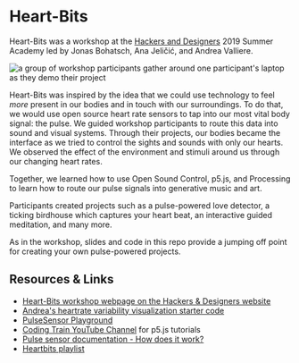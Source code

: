 # Heart-Bits

Heart-Bits was a workshop at the [Hackers and Designers](https://hackersanddesigners.nl) 2019 Summer Academy led by Jonas Bohatsch, Ana Jeličić, and Andrea Valliere.

![a group of workshop participants gather around one participant's laptop as they demo their project](https://wiki.hackersanddesigners.nl/images/2/22/AllEyesOnScreen.jpg)

Heart-Bits was inspired by the idea that we could use technology to feel *more* present in our bodies and in touch with our surroundings. To do that, we would use open source heart rate sensors to tap into our most vital body signal: the pulse. We guided workshop participants to route this data into sound and visual systems. Through their projects, our bodies became the interface as we tried to control the sights and sounds with only our hearts. We observed the effect of the environment and stimuli around us through our changing heart rates. 

Together, we learned how to use Open Sound Control, p5.js, and Processing to learn how to route our pulse signals into generative music and art. 

Participants created projects such as a pulse-powered love detector, a ticking birdhouse which captures your heart beat, an interactive guided meditation, and many more.

As in the workshop, slides and code in this repo provide a jumping off point for creating your own pulse-powered projects. 


## Resources & Links

* [Heart-Bits workshop webpage on the Hackers & Designers website](https://hackersanddesigners.nl/s/Summer_Academy_2019/p/Heart_bits)
* [Andrea's heartrate variability visualization starter code](https://github.com/avalliere/heartbeatProto)
* [PulseSensor Playground](https://github.com/WorldFamousElectronics/PulseSensorPlayground)
* [Coding Train YouTube Channel](https://www.youtube.com/channel/UCvjgXvBlbQiydffZU7m1_aw) for p5.js tutorials
* [Pulse sensor documentation - How does it work?](https://docs.google.com/document/d/1d8EwDcXH1AZpIpEnrET28EBgStrbkbppxjQZcNRAlkI/edit)
* [Heartbits playlist](https://open.spotify.com/user/anatronic/playlist/4hDas8Jp3QqUpQ4Gcf6RFJ?si=aqbO5jt-Rv-usZ8CyDJHlA)

